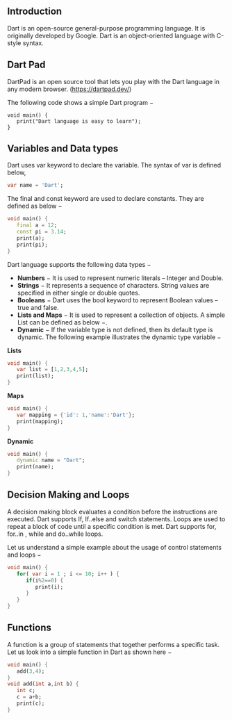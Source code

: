 ## Introduction 
Dart is an open-source general-purpose programming language. It is originally developed by Google. Dart is an object-oriented language with C-style syntax. 

## Dart Pad

DartPad is an open source tool that lets you play with the Dart language in any modern browser.
(https://dartpad.dev/)

The following code shows a simple Dart program −

```cart
void main() {
   print("Dart language is easy to learn");
}
```

## Variables and Data types
Dart uses var keyword to declare the variable. The syntax of var is defined below,

```dart
var name = 'Dart';
```

The final and const keyword are used to declare constants. They are defined as below −

```dart
void main() {
   final a = 12;
   const pi = 3.14;
   print(a);
   print(pi);
}
```
Dart language supports the following data types −
* **Numbers** − It is used to represent numeric literals – Integer and Double.
* **Strings** − It represents a sequence of characters. String values are specified in either single or double quotes.
* **Booleans** − Dart uses the bool keyword to represent Boolean values – true and false.
* **Lists and Maps** − It is used to represent a collection of objects. A simple List can be defined as below −.
* **Dynamic** − If the variable type is not defined, then its default type is dynamic. The following example illustrates the dynamic type variable −

**Lists**
```dart
void main() {
   var list = [1,2,3,4,5];
   print(list);
}
```
**Maps**
```dart
void main() {
   var mapping = {'id': 1,'name':'Dart'};
   print(mapping);
}
```
**Dynamic**
```dart
void main() {
   dynamic name = "Dart";
   print(name);
}
```

## Decision Making and Loops

A decision making block evaluates a condition before the instructions are executed. Dart supports If, If..else and switch statements.
Loops are used to repeat a block of code until a specific condition is met. Dart supports for, for..in , while and do..while loops.

Let us understand a simple example about the usage of control statements and loops −

```dart
void main() {
   for( var i = 1 ; i <= 10; i++ ) {
      if(i%2==0) {
         print(i);
      }
   }
}
```

## Functions
A function is a group of statements that together performs a specific task. Let us look into a simple function in Dart as shown here −

```dart
void main() {
   add(3,4);
}
void add(int a,int b) {
   int c;
   c = a+b;
   print(c);
}
```


